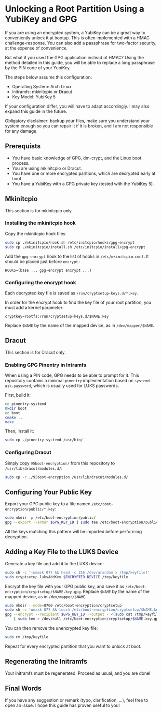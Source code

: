 # Unlocking a Root Partition Using a YubiKey and GPG

If you are using an encrypted system, a YubiKey can be a great way to conveniently unlock it at bootup.
This is often implemented with a HMAC challenge-response. You can also add a passphrase for two-factor security, at the
expense of convenience.

But what if you used the GPG application instead of HMAC? Using the method detailed in this guide, you will be
able to replace a long passphrase by the PIN code of your YubiKey.

The steps below assume this configuration:
* Operating System: Arch Linux
* Initramfs: mkinitcpio or Dracut
* Key Model: YubiKey 5

If your configuration differ, you will have to adapt accordingly. I may also expand this guide in the future.

Obligatory disclaimer: backup your files, make sure you understand your system enough so you can repair it if it is broken, and I am not responsible for any damage. 

## Prerequists

* You have basic knowledge of GPG, dm-crypt, and the Linux boot process.
* You are using mkinitcpio or Dracut.
* You have one or more encrypted paritions, which are decrypted early at boot.
* You have a YubiKey with a GPG private key (tested with the YubiKey 5).

## Mkinitcpio

This section is for mkinitcpio only.

### Installing the mkinitcpio hook

Copy the mkinitcpio hook files:

```sh
sudo cp ./mkinitcpio/hook.sh /etc/initcpio/hooks/gpg-encrypt
sudo cp ./mkinitcpio/install.sh /etc/initcpio/install/gpg-encrypt
```

Add the `gpg-encrypt` hook to the list of hooks in `/etc/mkinitcpio.conf`. It should
be placed just before `encrypt` :

```
HOOKS=(base ... gpg-encrypt encrypt ...)
```

### Configuring the encrypt hook

Each decrypted key file is saved as `/run/cryptsetup-keys.d/*.key`. 

In order for the encrypt hook to find the key file of your root partition, you must add a kernel parameter:

```
cryptkey=rootfs:/run/cryptsetup-keys.d/$NAME.key
```

Replace `$NAME` by the name of the mapped device, as in `/dev/mapper/$NAME`.

## Dracut

This section is for Dracut only.

### Enabling GPG Pinentry in Intramfs

When using a PIN code, GPG needs to be able to prompt for it. This repository contains a minimal
`pinentry` implementation based on `systemd-ask-password`, which is usually used for LUKS passwords.

First, build it:

```sh
cd pinentry-systemd
mkdir boot
cd boot
cmake ..
make
```

Then, install it:

```sh
sudo cp ./pinentry-systemd /usr/bin/
```

### Configuring Dracut

Simply copy `95boot-encryption/` from this repository to `/usr/lib/dracut/modules.d/`:

```sh
sudo cp -r ./95boot-encryption /usr/lib/dracut/modules.d/
```

## Configuring Your Public Key

Export your GPG public key to a file named `/etc/boot-encryption/public/*.key`:

```sh
sudo mkdir -p /etc/boot-encryption/public/
gpg --export --armor $GPG_KEY_ID | sudo tee /etc/boot-encryption/public/main.key
```

All the keys matching this pattern will be imported before performing decryption.

## Adding a Key File to the LUKS Device

Generate a key file and add it to the LUKS device:

```sh
sudo sh -c '(umask 077 && head -c 256 /dev/urandom > /tmp/keyfile)'
sudo cryptsetup luksAddKey $ENCRYPTED_DEVICE /tmp/keyfile
```

Encrypt the key file with your GPG public key, and save it as `/etc/boot-encryption/cryptsetup/$NAME.key.gpg`.
Replace `$NAME` by the name of the mapped device, as in `/dev/mapper/$NAME`.

```sh
sudo mkdir --mode=0700 /etc/boot-encryption/cryptsetup
sudo sh -c 'umask 077 && touch /etc/boot-encryption/cryptsetup/$NAME.key.gpg'
gpg --encrypt --recipient $GPG_KEY_ID --output - <(sudo cat /tmp/keyfile) \
	| sudo tee > /dev/null /etc/boot-encryption/cryptsetup/$NAME.key.gpg
```

You can then remove the unencrypted key file:

```sh
sudo rm /tmp/keyfile
```

Repeat for every encrypted partition that you want to unlock at boot.

## Regenerating the Initramfs

Your initramfs must be regenerated. Proceed as usual, and you are done!

## Final Words

If you have any suggestion or remark (typo, clarification, ...), feel free to open an issue. I hope this guide has proven useful to you!
